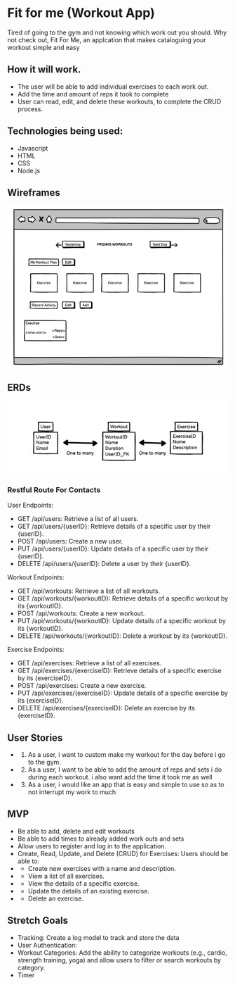 # Fit for me (Workout App) 

Tired of going to the gym and not knowing which work out you should. Why not check out, Fit For Me, an applcation that makes cataloguing  your workout simple and easy

## How it will work.

* The user will be able to add individual exercises to each work out.
* Add the time and amount of reps it took to complete
* User can read, edit, and delete these workouts, to complete the CRUD process.

## Technologies being used:
* Javascript
* HTML
* CSS 
* Node.js

## Wireframes
![WIreframe](WIreframe.png)
## ERDs
![ERD](ERD2.jpeg)

### Restful Route For Contacts
User Endpoints:
- GET /api/users: Retrieve a list of all users.
- GET /api/users/{userID}: Retrieve details of a specific user by their {userID}.
- POST /api/users: Create a new user.
- PUT /api/users/{userID}: Update details of a specific user by their {userID}.
- DELETE /api/users/{userID}: Delete a user by their {userID}.

Workout Endpoints:
- GET /api/workouts: Retrieve a list of all workouts.
- GET /api/workouts/{workoutID}: Retrieve details of a specific workout by its {workoutID}.
- POST /api/workouts: Create a new workout.
- PUT /api/workouts/{workoutID}: Update details of a specific workout by its {workoutID}.
- DELETE /api/workouts/{workoutID}: Delete a workout by its {workoutID}.

Exercise Endpoints:
- GET /api/exercises: Retrieve a list of all exercises.
- GET /api/exercises/{exerciseID}: Retrieve details of a specific exercise by its {exerciseID}.
- POST /api/exercises: Create a new exercise.
- PUT /api/exercises/{exerciseID}: Update details of a specific exercise by its {exerciseID}.
- DELETE /api/exercises/{exerciseID}: Delete an exercise by its {exerciseID}.

## User Stories
* 1. As a user, i want to custom make my workout for the day before i go to the gym.
* 2. As a user, I want to be able to add the amount of reps and sets i do during each workout. i also want add the time it took me as well
* 3. As a user, i would like an app that is easy and simple to use so as to not interrupt my work to much

##  MVP 
* Be able to add, delete and edit workouts 
* Be able to add times to already added work outs and sets
* Allow users to register and log in to the application.
* Create, Read, Update, and Delete (CRUD) for Exercises: Users should be able to:
* * Create new exercises with a name and description.
* * View a list of all exercises.
* * View the details of a specific exercise.
* * Update the details of an existing exercise.
* * Delete an exercise.

## Stretch Goals
* Tracking: Create a log model to track and store the data
* User Authentication:
* Workout Categories: Add the ability to categorize workouts (e.g., cardio, strength training, yoga) and allow users to filter or search workouts by category.
* Timer
